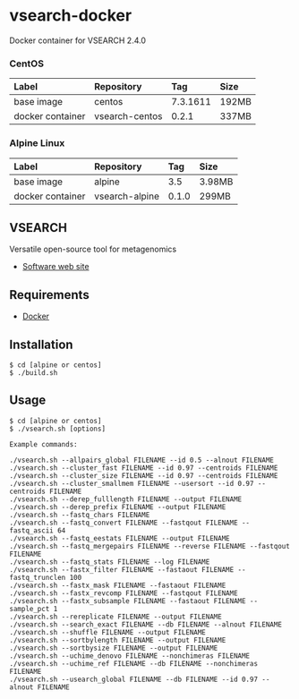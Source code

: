 # vsearch-docker

Docker container for VSEARCH 2.4.0

### CentOS

|Label|Repository|Tag|Size|
|:--|:--|:--|:--|
|base image|centos|7.3.1611|192MB|
|docker container|vsearch-centos|0.2.1|337MB|

### Alpine Linux

|Label|Repository|Tag|Size|
|:--|:--|:--|:--|
|base image|alpine|3.5|3.98MB|
|docker container|vsearch-alpine|0.1.0|299MB|

## VSEARCH
Versatile open-source tool for metagenomics
- [Software web site](https://github.com/torognes/vsearch)

## Requirements
- [Docker](https://www.docker.com/)

## Installation
```
$ cd [alpine or centos]
$ ./build.sh
```

## Usage
```
$ cd [alpine or centos]
$ ./vsearch.sh [options]
```
```
Example commands:

./vsearch.sh --allpairs_global FILENAME --id 0.5 --alnout FILENAME
./vsearch.sh --cluster_fast FILENAME --id 0.97 --centroids FILENAME
./vsearch.sh --cluster_size FILENAME --id 0.97 --centroids FILENAME
./vsearch.sh --cluster_smallmem FILENAME --usersort --id 0.97 --centroids FILENAME
./vsearch.sh --derep_fulllength FILENAME --output FILENAME
./vsearch.sh --derep_prefix FILENAME --output FILENAME
./vsearch.sh --fastq_chars FILENAME
./vsearch.sh --fastq_convert FILENAME --fastqout FILENAME --fastq_ascii 64
./vsearch.sh --fastq_eestats FILENAME --output FILENAME
./vsearch.sh --fastq_mergepairs FILENAME --reverse FILENAME --fastqout FILENAME
./vsearch.sh --fastq_stats FILENAME --log FILENAME
./vsearch.sh --fastx_filter FILENAME --fastaout FILENAME --fastq_trunclen 100
./vsearch.sh --fastx_mask FILENAME --fastaout FILENAME
./vsearch.sh --fastx_revcomp FILENAME --fastqout FILENAME
./vsearch.sh --fastx_subsample FILENAME --fastaout FILENAME --sample_pct 1
./vsearch.sh --rereplicate FILENAME --output FILENAME
./vsearch.sh --search_exact FILENAME --db FILENAME --alnout FILENAME
./vsearch.sh --shuffle FILENAME --output FILENAME
./vsearch.sh --sortbylength FILENAME --output FILENAME
./vsearch.sh --sortbysize FILENAME --output FILENAME
./vsearch.sh --uchime_denovo FILENAME --nonchimeras FILENAME
./vsearch.sh --uchime_ref FILENAME --db FILENAME --nonchimeras FILENAME
./vsearch.sh --usearch_global FILENAME --db FILENAME --id 0.97 --alnout FILENAME
```
